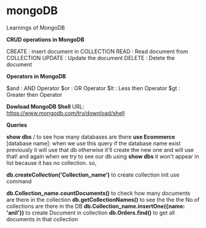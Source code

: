 # mongoDB
Learnings of MongoDB

**CRUD operations in MongoDB**

CREATE : insert document in COLLECTION
READ : Read document from COLLECTION
UPDATE : Update the document
DELETE : Delete the document

**Operators in MongoDB**

$and : AND Operator
$or : OR Operator
$lt : Less then Operator
$gt : Greater then Operator

**Dowload MongoDB Shell**
URL: https://www.mongodb.com/try/download/shell

**Queries**

**show dbs** / to see how many databases are there
**use Ecommerce** [database name]: when we use this query if the database name exist previously it will use that db otherwise it'll create the new one and will use that!
and again when we try to see our db using **show dbs** it won't appear in list because it has no collection. so,

**db.createCollection('Collection_name')** to create collection init use command

**db.Collection_name.countDocuments()** to check how many documents are there in the collection
**db.getCollectionNames()** to see the the the No.of collections are there in the DB
**db.Collection_name.insertOne({name: 'anil'})** to create Document in collection
**db.Orders.find()** to get all documents in that collection

